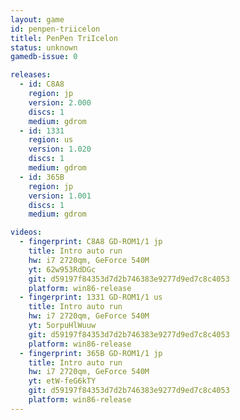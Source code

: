 ```yaml
---
layout: game
id: penpen-triicelon
titlel: PenPen TriIcelon
status: unknown
gamedb-issue: 0

releases:
  - id: C8A8
    region: jp
    version: 2.000
    discs: 1
    medium: gdrom
  - id: 1331
    region: us
    version: 1.020
    discs: 1
    medium: gdrom
  - id: 365B
    region: jp
    version: 1.001
    discs: 1
    medium: gdrom

videos:
  - fingerprint: C8A8 GD-ROM1/1 jp
    title: Intro auto run
    hw: i7 2720qm, GeForce 540M
    yt: 62w953RdDGc
    git: d59197f84353d7d2b746383e9277d9ed7c8c4053
    platform: win86-release
  - fingerprint: 1331 GD-ROM1/1 us
    title: Intro auto run
    hw: i7 2720qm, GeForce 540M
    yt: 5orpuHlWuuw
    git: d59197f84353d7d2b746383e9277d9ed7c8c4053
    platform: win86-release
  - fingerprint: 365B GD-ROM1/1 jp
    title: Intro auto run
    hw: i7 2720qm, GeForce 540M
    yt: etW-feG6kTY
    git: d59197f84353d7d2b746383e9277d9ed7c8c4053
    platform: win86-release
---
```

